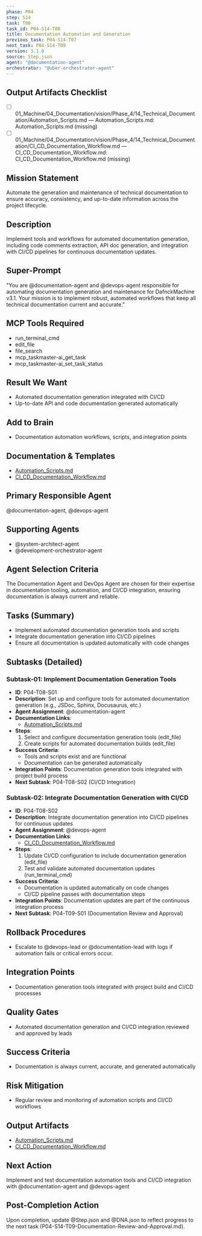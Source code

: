 ```yaml
---
phase: P04
step: S14
task: T08
task_id: P04-S14-T08
title: Documentation Automation and Generation
previous_task: P04-S14-T07
next_task: P04-S14-T09
version: 3.1.0
source: Step.json
agent: "@documentation-agent"
orchestrator: "@uber-orchestrator-agent"
---
```

## Output Artifacts Checklist
- [ ] 01_Machine/04_Documentation/vision/Phase_4/14_Technical_Documentation/Automation_Scripts.md — Automation_Scripts.md: Automation_Scripts.md (missing)
- [ ] 01_Machine/04_Documentation/vision/Phase_4/14_Technical_Documentation/CI_CD_Documentation_Workflow.md — CI_CD_Documentation_Workflow.md: CI_CD_Documentation_Workflow.md (missing)

## Mission Statement
Automate the generation and maintenance of technical documentation to ensure accuracy, consistency, and up-to-date information across the project lifecycle.

## Description
Implement tools and workflows for automated documentation generation, including code comments extraction, API doc generation, and integration with CI/CD pipelines for continuous documentation updates.

## Super-Prompt
"You are @documentation-agent and @devops-agent responsible for automating documentation generation and maintenance for DafnckMachine v3.1. Your mission is to implement robust, automated workflows that keep all technical documentation current and accurate."

## MCP Tools Required
- run_terminal_cmd
- edit_file
- file_search
- mcp_taskmaster-ai_get_task
- mcp_taskmaster-ai_set_task_status

## Result We Want
- Automated documentation generation integrated with CI/CD
- Up-to-date API and code documentation generated automatically

## Add to Brain
- Documentation automation workflows, scripts, and integration points

## Documentation & Templates
- [Automation_Scripts.md](mdc:01_Machine/04_Documentation/vision/Phase_4/14_Technical_Documentation/Automation_Scripts.md)
- [CI_CD_Documentation_Workflow.md](mdc:01_Machine/04_Documentation/vision/Phase_4/14_Technical_Documentation/CI_CD_Documentation_Workflow.md)

## Primary Responsible Agent
@documentation-agent, @devops-agent

## Supporting Agents
- @system-architect-agent
- @development-orchestrator-agent

## Agent Selection Criteria
The Documentation Agent and DevOps Agent are chosen for their expertise in documentation tooling, automation, and CI/CD integration, ensuring documentation is always current and reliable.

## Tasks (Summary)
- Implement automated documentation generation tools and scripts
- Integrate documentation generation into CI/CD pipelines
- Ensure all documentation is updated automatically with code changes

## Subtasks (Detailed)
### Subtask-01: Implement Documentation Generation Tools
- **ID**: P04-T08-S01
- **Description**: Set up and configure tools for automated documentation generation (e.g., JSDoc, Sphinx, Docusaurus, etc.)
- **Agent Assignment**: @documentation-agent
- **Documentation Links**:
  - [Automation_Scripts.md](mdc:01_Machine/04_Documentation/vision/Phase_4/14_Technical_Documentation/Automation_Scripts.md)
- **Steps**:
    1. Select and configure documentation generation tools (edit_file)
    2. Create scripts for automated documentation builds (edit_file)
- **Success Criteria**:
    - Tools and scripts exist and are functional
    - Documentation can be generated automatically
- **Integration Points**: Documentation generation tools integrated with project build process
- **Next Subtask**: P04-T08-S02 (CI/CD Integration)

### Subtask-02: Integrate Documentation Generation with CI/CD
- **ID**: P04-T08-S02
- **Description**: Integrate documentation generation into CI/CD pipelines for continuous updates
- **Agent Assignment**: @devops-agent
- **Documentation Links**:
  - [CI_CD_Documentation_Workflow.md](mdc:01_Machine/04_Documentation/vision/Phase_4/14_Technical_Documentation/CI_CD_Documentation_Workflow.md)
- **Steps**:
    1. Update CI/CD configuration to include documentation generation (edit_file)
    2. Test and validate automated documentation updates (run_terminal_cmd)
- **Success Criteria**:
    - Documentation is updated automatically on code changes
    - CI/CD pipeline passes with documentation steps
- **Integration Points**: Documentation updates are part of the continuous integration process
- **Next Subtask**: P04-T09-S01 (Documentation Review and Approval)

## Rollback Procedures
- Escalate to @devops-lead or @documentation-lead with logs if automation fails or critical errors occur.

## Integration Points
- Documentation generation tools integrated with project build and CI/CD processes

## Quality Gates
- Automated documentation generation and CI/CD integration reviewed and approved by leads

## Success Criteria
- Documentation is always current, accurate, and generated automatically

## Risk Mitigation
- Regular review and monitoring of automation scripts and CI/CD workflows

## Output Artifacts
- [Automation_Scripts.md](mdc:01_Machine/04_Documentation/vision/Phase_4/14_Technical_Documentation/Automation_Scripts.md)
- [CI_CD_Documentation_Workflow.md](mdc:01_Machine/04_Documentation/vision/Phase_4/14_Technical_Documentation/CI_CD_Documentation_Workflow.md)

## Next Action
Implement and test documentation automation tools and CI/CD integration with @documentation-agent and @devops-agent

## Post-Completion Action
Upon completion, update @Step.json and @DNA.json to reflect progress to the next task (P04-S14-T09-Documentation-Review-and-Approval.md). 